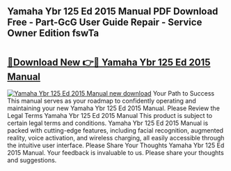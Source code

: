 ## Yamaha Ybr 125 Ed 2015 Manual PDF Download Free - Part-GcG User Guide Repair - Service Owner Edition fswTa

# <h2><a href="http://bc82700.oget.top/?id=Yamaha+Ybr+125+Ed+2015+Manual">🔗Download New 👉🔴 Yamaha Ybr 125 Ed 2015 Manual</a></h2>

[![Yamaha Ybr 125 Ed 2015 Manual new download](https://i.imgur.com/5g1atiW.png)](http://bc82700.oget.top/?id=Yamaha+Ybr+125+Ed+2015+Manual)
Your Path to Success This manual serves as your roadmap to confidently operating and maintaining your new Yamaha Ybr 125 Ed 2015 Manual. Please Review the Legal Terms Yamaha Ybr 125 Ed 2015 Manual This product is subject to certain legal terms and conditions. Yamaha Ybr 125 Ed 2015 Manual is packed with cutting-edge features, including facial recognition, augmented reality, voice activation, and wireless charging, all easily accessible through the intuitive user interface. Please Share Your Thoughts Yamaha Ybr 125 Ed 2015 Manual. Your feedback is invaluable to us. Please share your thoughts and suggestions.
